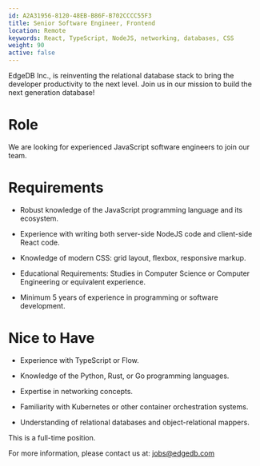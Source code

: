 ```yaml
---
id: A2A31956-8120-48EB-B86F-B702CCCC55F3
title: Senior Software Engineer, Frontend
location: Remote
keywords: React, TypeScript, NodeJS, networking, databases, CSS
weight: 90
active: false
---
```



EdgeDB Inc., is reinventing the relational database stack to
bring the developer productivity to the next level. Join us in our
mission to build the next generation database!


# Role

We are looking for experienced JavaScript software engineers to join our
team.


# Requirements

* Robust knowledge of the JavaScript programming language and its ecosystem.

* Experience with writing both server-side NodeJS code and client-side
  React code.

* Knowledge of modern CSS: grid layout, flexbox, responsive markup.

* Educational Requirements: Studies in Computer Science or Computer
  Engineering or equivalent experience.

* Minimum 5 years of experience in programming or software development.


# Nice to Have

* Experience with TypeScript or Flow.

* Knowledge of the Python, Rust, or Go programming languages.

* Expertise in networking concepts.

* Familiarity with Kubernetes or other container orchestration systems.

* Understanding of relational databases and object-relational mappers.


This is a full-time position.


For more information, please contact us at:
[jobs@edgedb.com](mailto:jobs@edgedb.com)

